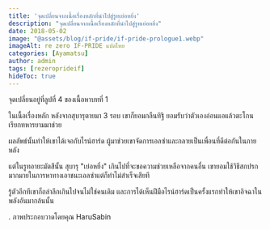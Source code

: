 ```yaml
---
title: 'จุดเปลี่ยนจากเนื้อเรื่องหลักที่นำไปสู่รูทเย่อหยิ่ง'
description: "จุดเปลี่ยนจากเนื้อเรื่องหลักที่นำไปสู่รูทเย่อหยิ่ง"
date: 2018-05-02
image: "@assets/blog/if-pride/if-pride-prologue1.webp"
imageAlt: re zero IF-PRIDE แปลไทย
categories: [Ayamatsu]
author: admin
tags: [rezeroprideif]
hideToc: true
---
```

จุดเปลี่ยนอยู่ที่ลูปที่ 4 ของเนื้อหาบทที่ 1

ในเนื้อเรื่องหลัก หลังจากสุบารุตายมา 3 รอบ เขาก็ยอมกลืนทิฐิ ยอมรับว่าตัวเองอ่อนแอแล้วตะโกนเรียกทหารยามมาช่วย

ผลลัพธ์นั้นทำให้เขาได้เจอกับไรน์ฮาร์ด ผู้มาช่วยเขาจัดการเอลซ่าและกลายเป็นเพื่อนที่ดีต่อกันในภายหลัง

แต่ในรูทอายะมัตสึนั้น สุบารุ "เย่อหยิ่ง" เกินไปที่จะขอความช่วยเหลือจากคนอื่น เขายอมใช้วิธีสกปรกมากมายในการหาทางเอาชนะเอลซ่าแต่ก็ทำไม่สำเร็จเสียที

รู้ตัวอีกทีเขาก็ถลำลึกเกินไปจนไม่ใช่คนเดิม และการได้เห็นฝีมือไรน์ฮาร์ดเป็นครั้งแรกทำให้เขาอิจฉาในพลังอันมากล้นนั้น

.
ภาพประกอบวาดโดยคุณ HaruSabin
